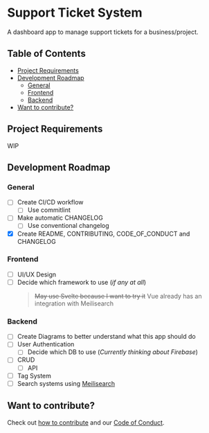 # Support Ticket System <!-- omit in toc -->

A dashboard app to manage support tickets for a business/project.

## Table of Contents <!-- omit in toc -->

- [Project Requirements](#project-requirements)
- [Development Roadmap](#development-roadmap)
  - [General](#general)
  - [Frontend](#frontend)
  - [Backend](#backend)
- [Want to contribute?](#want-to-contribute)

## Project Requirements

WIP

## Development Roadmap

### General

- [ ] Create CI/CD workflow
  - [ ] Use commitlint
- [ ] Make automatic CHANGELOG
  - [ ] Use conventional changelog
- [x] Create README, CONTRIBUTING, CODE_OF_CONDUCT and CHANGELOG

### Frontend

- [ ] UI/UX Design
- [ ] Decide which framework to use (*if any at all*)
  > ~~May use Svelte because I want to try it~~ Vue already has an integration with Meilisearch

### Backend

- [ ] Create Diagrams to better understand what this app should do
- [ ] User Authentication
  - [ ] Decide which DB to use (*Currently thinking about Firebase*)
- [ ] CRUD
  - [ ] API
- [ ] Tag System
- [ ] Search systems using [Meilisearch](https://www.meilisearch.com/)

## Want to contribute?

Check out [how to contribute](CONTRIBUTING.md) and our [Code of Conduct](CODE_OF_CONDUCT.md).

